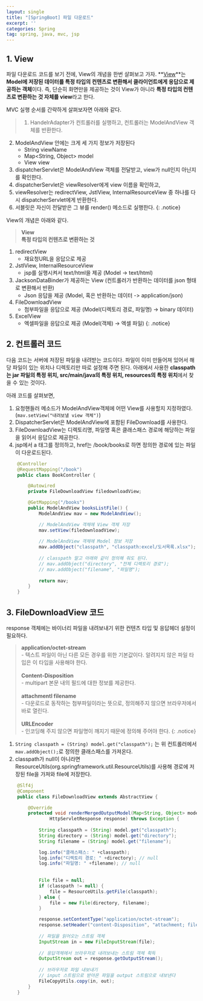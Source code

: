 ```yaml
---
layout: single
title: "[SpringBoot] 파일 다운로드"
excerpt: ''
categories: Spring
tag: spring, java, mvc, jsp
---
```


## 1. View
파일 다운로드 코드를 보기 전에, View의 개념을 한번 살펴보고 가자. **<u>View</u>**는 **Model에 저장된 데이터를 특정 타입의 컨텐츠로 변환해서 클라이언트에게 응답으로 제공하는 객체**이다. 즉, 단순히 화면만을 제공하는 것이 View가 아니라 **특정 타입의 컨텐츠로 변환하는 것 자체를 view**라고 한다.

MVC 실행 순서를 간략하게 살펴보자면 아래와 같다.

> 1. HandelrAdapter가 컨트롤러를 실행하고, 컨트롤러는 ModelAndView 객체를 반환한다.
2. ModelAndView 안에는 크게 세 가지 정보가 저장된다
    - String viewName
    - Map<String, Object> model
    - View view
3. dispatcherServlet은 ModelAndView 객체를 전달받고, view가 null인지 아닌지를 확인한다.
4. dispatcherServlet은 viewResolver에게 view 이름을 확인하고, 
5. viewResolver는 redirectView, JstlView, InternalResourceView 중 하나를 다시 dispatcherServlet에게 반환한다.
6. 서블릿은 자신이 전달받은 그 뷰를 render() 메소드로 실행한다.
{: .notice}

View의 개념은 아래와 같다.

> **View** <br>
**특정 타입의 컨텐츠로 변환하는 것**
1. redirectView
    - 재요청URL을 응답으로 제공
2. JstlView, InternalResourceView 
    - jsp를 실행시켜서 text/html을 제공 (Model -> text/html)
3. JacksonDataBinder가 제공하는 View (컨트롤러가 반환하는 데이터를 json 형태로 변환해서 반환)
    - Json 응답을 제공 (Model, 혹은 반환하는 데이터 -> application/json)
4. FileDownloadView
    - 첨부파일을 응답으로 제공 (Model(디렉토리 경로, 파일명) -> binary 데이터)
5. ExcelView
    - 엑셀파일을 응답으로 제공 (Model(객체) -> 엑셀 파일)
{: .notice}

## 2. 컨트롤러 코드
다음 코드는 서버에 저장된 파일을 내려받는 코드이다. 파일이 이미 만들어져 있어서 해당 파일이 있는 위치나 디렉토리만 따로 설정해 주면 된다. 아래에서 사용한 **classpath는 jar 파일의 특정 위치, src/main/java의 특정 위치, resources의 특정 위치**에서 찾을 수 있는 것이다.

아래 코드를 살펴보면,
1. 요청핸들러 메소드가 ModelAndView객체에 어떤 View를 사용할지 지정하였다. (`mav.setView("내려보낼 view 객체")`)
2. DispatcherServlet은 ModelAndView에 포함된 FileDownload를 사용한다.
3. FileDownloadView는 디렉토리명, 파일명 혹은 클래스패스 경로에 해당하는 파일을 읽어서 응답으로 제공한다.
4. jsp에서 a 태그를 정의하고, href는 /book/books로 하면 정의한 경로에 있는 파일이 다운로드된다.

```java
    @Controller
    @RequestMapping("/book")
    public class BookController {

        @Autowired
        private FileDownloadView filedownloadView;

        @GetMapping("/books")
	    public ModelAndView booksListFile() {
            ModelAndView mav = new ModelAndView();

            // ModelAndView 객체에 View 객체 저장
            mav.setView(filedownloadView);
            
            // ModelAndView 객체에 Model 정보 저장
            mav.addObject("classpath", "classpath:excel/도서목록.xlsx");
            
            // classpath 말고 아래와 같이 정의해 줘도 된다.
            // mav.addObject("directory", "전체 디렉토리 경로");
            // mav.addObject("filename", "파일명");
		
		    return mav;
	    }
    }
```

## 3. FileDownloadView 코드
response 객체에는 바이너리 파일을 내려보내기 위한 컨텐츠 타입 및 응답헤더 설정이 필요하다.

> **application/octet-stream**<br>
    - 텍스트 파일이 아닌 다른 모든 경우를 위한 기본값이다. 알려지지 않은 파일 타입은 이 타입을 사용해야 한다. <br><br>
**Content-Disposition**<br>
    - multipart 본문 내의 필드에 대한 정보를 제공한다. <br><br>
**attachmentl filename**<br>
    - 다운로드로 동작하는 첨부파일이라는 뜻으로, 정의해주지 않으면 브라우저에서 바로 열린다. <br><br>
**URLEncoder**<br>
    - 인코딩해 주지 않으면 파일명이 깨지기 때문에 정의해 주어야 한다.
{: .notice}

1. `String classpath = (String) model.get("classpath");` 는 위 컨트롤러에서 `mav.addObject();`로 정의한 클래스패스를 가져온다.
2. classpath가 null이 아니라면 ResourceUtils(org.springframework.util.ResourceUtils)를 사용해 경로에 저장된 file을 가져와 file에 저장한다.


```java
    @Slf4j
    @Component
    public class FileDownloadView extends AbstractView {

        @Override
        protected void renderMergedOutputModel(Map<String, Object> model, HttpServletRequest request,
                HttpServletResponse response) throws Exception {
            
            String classpath = (String) model.get("classpath"); 
            String directory = (String) model.get("directory"); 
            String filename = (String) model.get("filename");

            log.info("클래스패스: " +classpath); 
            log.info("디렉토리 경로: " +directory); // null
            log.info("파일명: " +filename); // null
            
            
            File file = null;
            if (classpath != null) {
                file = ResourceUtils.getFile(classpath);
            } else {
                file = new File(directory, filename);
            }

            response.setContentType("application/octet-stream");
            response.setHeader("content-Disposition", "attachment; filename=" + URLEncoder.encode(file.getName(), "UTF-8"));
            
            // 파일을 읽어오는 스트림 객체
            InputStream in = new FileInputStream(file);
            
            // 응답객체에서 브라우저로 내려보내는 스트림 객체 획득
            OutputStream out = response.getOutputStream();
            
            // 브라우저로 파일 내보내기
            // input 스트림으로 받아온 파일을 output 스트림으로 내보낸다
            FileCopyUtils.copy(in, out);
        }
    }
```
